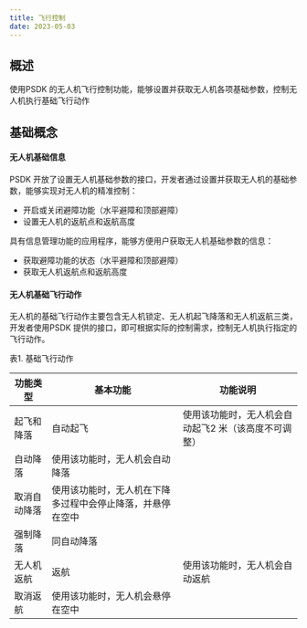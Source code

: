 ```yaml
---
title: 飞行控制
date: 2023-05-03
---
```




## 概述

使用PSDK 的无人机飞行控制功能，能够设置并获取无人机各项基础参数，控制无人机执行基础飞行动作

## 基础概念

#### 无人机基础信息

PSDK 开放了设置无人机基础参数的接口，开发者通过设置并获取无人机的基础参数，能够实现对无人机的精准控制：

- 开启或关闭避障功能（水平避障和顶部避障）
- 设置无人机的返航点和返航高度

具有信息管理功能的应用程序，能够方便用户获取无人机基础参数的信息：

- 获取避障功能的状态（水平避障和顶部避障）
- 获取无人机返航点和返航高度

#### 无人机基础飞行动作

无人机的基础飞行动作主要包含无人机锁定、无人机起飞降落和无人机返航三类，开发者使用PSDK 提供的接口，即可根据实际的控制需求，控制无人机执行指定的飞行动作。

表1. 基础飞行动作

| 功能类型     | 基本功能                                                     | 功能说明                                               |
| ------------ | ------------------------------------------------------------ | ------------------------------------------------------ |
| 起飞和降落   | 自动起飞                                                     | 使用该功能时，无人机会自动起飞2 米（该高度不可调整） |
| 自动降落     | 使用该功能时，无人机会自动降落                               |                                                        |
| 取消自动降落 | 使用该功能时，无人机在下降多过程中会停止降落，并悬停在空中   |                                                        |
| 强制降落     | 同自动降落             |                                                        |
| 无人机返航   | 返航                                                         | 使用该功能时，无人机会自动返航                         |
| 取消返航     | 使用该功能时，无人机会悬停在空中                             |                                                        |